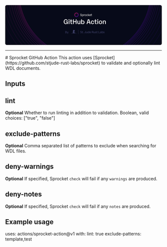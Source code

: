 <img style="margin: 0px" alt="Repository Header Image" src="./assets/header-action.png" />
<hr/>
# Sprocket GitHub Action
This action uses [Sprocket](https://github.com/stjude-rust-labs/sprocket) to validate and optionally lint WDL documents.

## Inputs
## lint
**Optional** Whether to run linting in addition to validation. Boolean, valid choices: ["true", "false"]
## exclude-patterns
**Optional** Comma separated list of patterns to exclude when searching for WDL files.
## deny-warnings
**Optional** If specified, Sprocket `check` will fail if any `warnings` are produced.
## deny-notes
**Optional** If specified, Sprocket `check` will fail if any `notes` are produced.


## Example usage
uses: actions/sprocket-action@v1
with:
    lint: true
    exclude-patterns: template,test